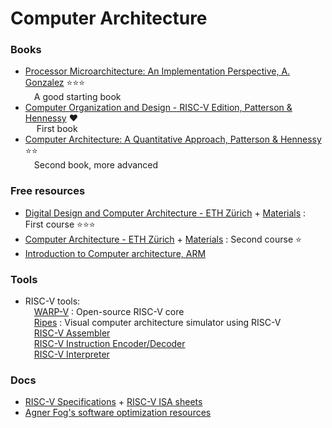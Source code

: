 # Computer Architecture

### Books
* [Processor Microarchitecture: An Implementation Perspective, A. Gonzalez](https://drive.google.com/file/d/1t16Z7g40b3D2FhSQYjsbbubuRT3f5Ncq/view?usp=drive_link) ⭐⭐⭐  
&emsp;A good starting book
* [Computer Organization and Design - RISC-V Edition, Patterson & Hennessy](https://drive.google.com/file/d/1g5084zQl1rht45y5ysFzewLuau2Qw2f-/view?usp=drive_link) ❤️  
&emsp; First book
* [Computer Architecture: A Quantitative Approach, Patterson & Hennessy](https://drive.google.com/file/d/1oia5wUTSh3CBh6u5QcullHaC8R2VUOlY/view?usp=drive_link) ⭐⭐  
&emsp;Second book, more advanced

### Free resources
* [Digital Design and Computer Architecture - ETH Zürich](https://www.youtube.com/playlist?list=PL5Q2soXY2Zi-EImKxYYY1SZuGiOAOBKaf) + [Materials](https://safari.ethz.ch/digitaltechnik/spring2023/doku.php?id=schedule) : First course ⭐⭐⭐
* [Computer Architecture - ETH Zürich](https://www.youtube.com/watch?v=VcKjvwD930o&list=PL5Q2soXY2Zi-EImKxYYY1SZuGiOAOBKaf) + [Materials](https://safari.ethz.ch/architecture/fall2023/doku.php?id=schedule) : Second course ⭐
* [Introduction to Computer architecture, ARM](https://github.com/arm-university/Introduction-to-Computer-Architecture-Education-Kit.git)

### Tools
* RISC-V tools:  
&emsp;[WARP-V](https://warp-v.org/) : Open-source RISC-V core  
&emsp;[Ripes](https://github.com/mortbopet/Ripes.git) : Visual computer architecture simulator using RISC-V  
&emsp;[RISC-V Assembler](https://riscvasm.lucasteske.dev/)  
&emsp;[RISC-V Instruction Encoder/Decoder](https://luplab.gitlab.io/rvcodecjs/)  
&emsp;[RISC-V Interpreter](https://www.cs.cornell.edu/courses/cs3410/2019sp/riscv/interpreter/)

### Docs
* [RISC-V Specifications](https://riscv.org/technical/specifications/) + [RISC-V ISA sheets](https://github.com/victorbouvet/Roadmap/tree/ec17ef6c32fb0fd58b2246a29d8c505602e1f49d/Documentations/Computer%20architecture/RISC-V)
* [Agner Fog's software optimization resources](https://github.com/victorbouvet/Roadmap/tree/ec17ef6c32fb0fd58b2246a29d8c505602e1f49d/Documentations/Computer%20architecture/Agner%20Fog)
